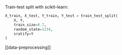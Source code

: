 Train-test split with scikit-learn:
```python
X_train, X_test, Y_train, Y_test = train_test_split(
	X, Y,
	train_size=0.7,
	random_state=1234,
	sratify=Y
)
```

[[data-preprocessing]]